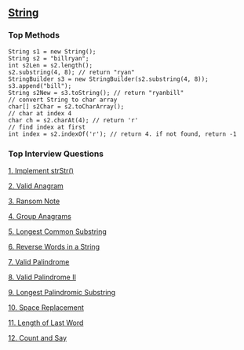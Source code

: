 ## [String](./dataStructure.md)
### Top Methods

```
String s1 = new String();
String s2 = "billryan";
int s2Len = s2.length();
s2.substring(4, 8); // return "ryan"
StringBuilder s3 = new StringBuilder(s2.substring(4, 8));
s3.append("bill");
String s2New = s3.toString(); // return "ryanbill"
// convert String to char array
char[] s2Char = s2.toCharArray();
// char at index 4
char ch = s2.charAt(4); // return 'r'
// find index at first
int index = s2.indexOf('r'); // return 4. if not found, return -1
```

### Top Interview Questions


[1. Implement strStr()](../leetcode/implementstrStr.md)

[2. Valid Anagram](../leetcode/validAnagram.md)

[3. Ransom Note](../leetcode/ransomNote.md)

[4. Group Anagrams](../leetcode/groupAnagrams.md)

[5. Longest Common Substring](./longestCommonSubstring.md)

[6. Reverse Words in a String](../leetcode/reverseWordsInString.md)

[7. Valid Palindrome](../leetcode/validPalindrome.md)

[8. Valid Palindrome II](../leetcode/validPalindrome2.md)

[9. Longest Palindromic Substring](../leetcode/longestPalindromicSubstring.md)

[10. Space Replacement](./spaceReplacement.md)

[11. Length of Last Word](../leetcode/lengthOfLastWord.md)

[12. Count and Say](../leetcode/countAndSay.md)
